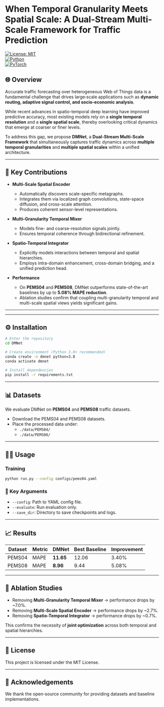 # When Temporal Granularity Meets Spatial Scale: A Dual-Stream Multi-Scale Framework for Traffic Prediction

[![License: MIT](https://img.shields.io/badge/License-MIT-green.svg)](LICENSE)  
[![Python](https://img.shields.io/badge/python-3.8%2B-blue.svg)]()  
[![PyTorch](https://img.shields.io/badge/PyTorch-1.12%2B-orange.svg)]()  

## 🌐 Overview
Accurate traffic forecasting over heterogeneous Web of Things data is a fundamental challenge that drives large‑scale applications such as **dynamic routing, adaptive signal control, and socio‑economic analysis**.  

While recent advances in spatio-temporal deep learning have improved predictive accuracy, most existing models rely on a **single temporal resolution** and a **single spatial scale**, thereby overlooking critical dynamics that emerge at coarser or finer levels.  

To address this gap, we propose **DMNet**, a **Dual-Stream Multi-Scale Framework** that simultaneously captures traffic dynamics across **multiple temporal granularities** and **multiple spatial scales** within a unified architecture.

---

## 🚀 Key Contributions
- **Multi-Scale Spatial Encoder**  
  - Automatically discovers scale-specific metagraphs.  
  - Integrates them via localized graph convolutions, state-space diffusion, and cross-scale attention.  
  - Produces coherent sensor-level representations.  

- **Multi-Granularity Temporal Mixer**  
  - Models fine- and coarse-resolution signals jointly.  
  - Ensures temporal coherence through bidirectional refinement.  

- **Spatio-Temporal Integrator**  
  - Explicitly models interactions between temporal and spatial hierarchies.  
  - Employs intra-domain enhancement, cross-domain bridging, and a unified prediction head.  

- **Performance**  
  - On **PEMS04** and **PEMS08**, DMNet outperforms state-of-the-art baselines by up to **5.08% MAPE reduction**.  
  - Ablation studies confirm that coupling multi-granularity temporal and multi-scale spatial views yields significant gains.  

---


---

## ⚙️ Installation
```bash
# Enter the repository
cd DMNet

# Create environment (Python 3.8+ recommended)
conda create -n dmnet python=3.8
conda activate dmnet

# Install dependencies
pip install -r requirements.txt
```

---

## 📊 Datasets
We evaluate DMNet on **PEMS04** and **PEMS08** traffic datasets.  

- Download the PEMS04 and PEMS08 datasets.  
- Place the processed data under:  
  - `./data/PEMS04/`  
  - `./data/PEMS08/`  

---

## 🏃‍♂️ Usage

### Training
```bash
python run.py --config configs/pems04.yaml
```



### 🔑 Key Arguments
- `--config`: Path to YAML config file.  
- `--evaluate`: Run evaluation only.  
- `--save_dir`: Directory to save checkpoints and logs.  

---

## 📈 Results

| Dataset | Metric | DMNet | Best Baseline | Improvement |
|---------|--------|-------|---------------|-------------|
| PEMS04  | MAPE   | **11.65** | 12.06 | 3.40% |
| PEMS08  | MAPE   | **8.96** | 9.44 | 5.08% |

---

## 🔬 Ablation Studies
- Removing **Multi-Granularity Temporal Mixer** → performance drops by ~7.0%.  
- Removing **Multi-Scale Spatial Encoder** → performance drops by ~2.7%.  
- Removing **Spatio-Temporal Integrator** → performance drops by ~0.7%.  

This confirms the necessity of **joint optimization** across both temporal and spatial hierarchies.  

---

## 📜 License
This project is licensed under the MIT License.  

---

## 🤝 Acknowledgements
We thank the open-source community for providing datasets and baseline implementations.
